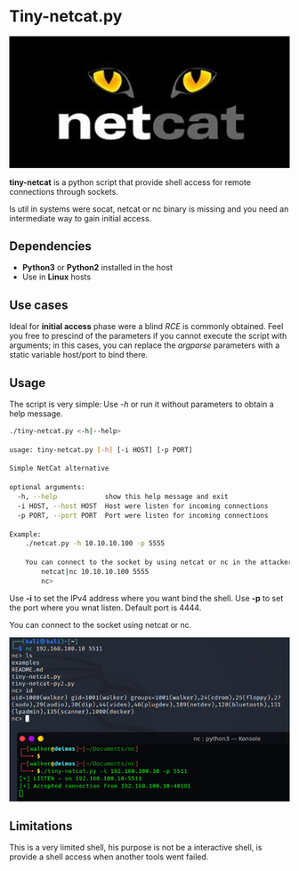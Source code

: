 # Tiny-netcat.py

![](https://raw.githubusercontent.com/dabasanta/tiny-netcat.py/main/examples/netcat-logo.jpg)

**tiny-netcat** is a python script that provide shell access for remote connections through sockets.

Is util in systems were socat, netcat or nc binary is missing and you need an intermediate way to gain initial access.

## Dependencies

- __Python3__ or __Python2__ installed in the host
- Use in **Linux** hosts

## Use cases

Ideal for __initial access__ phase were a blind *RCE* is commonly obtained. Feel you free to prescind of the parameters if you cannot execute the script with arguments; in this cases, you can replace the *argparse* parameters with a  static variable host/port to bind there.

## Usage
The script is very simple: Use *-h* or run it without parameters to obtain a help message.
```bash
./tiny-netcat.py <-h|--help>

usage: tiny-netcat.py [-h] [-i HOST] [-p PORT]

Simple NetCat alternative

optional arguments:
  -h, --help            show this help message and exit
  -i HOST, --host HOST  Host were listen for incoming connections
  -p PORT, --port PORT  Port were listen for incoming connections

Example:
    ./netcat.py -h 10.10.10.100 -p 5555

    You can connect to the socket by using netcat or nc in the attacker computer:
        netcat|nc 10.10.10.100 5555
        nc>
```
Use **-i** to set the IPv4 address where you want bind the shell.
Use **-p** to set the port where you wnat listen. Default port is 4444.

You can connect to the socket using netcat or nc.

![](https://raw.githubusercontent.com/dabasanta/tiny-netcat.py/main/examples/ConnectionExample.png)

## Limitations
This is a very limited shell, his purpose is not be a interactive shell, is provide a shell access when another tools went failed.


